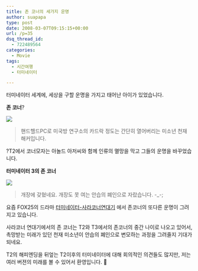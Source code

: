 ```yaml
---
title: 존 코너의 세가지 운명
author: suapapa
type: post
date: 2008-03-07T09:15:15+00:00
url: /p=35
dsq_thread_id:
  - 722489564
categories:
  - Movie
tags:
  - 시간여행
  - 터미네이터

---
```

터미네이터 세계에, 세상을 구할 운명을 가지고 태어난 아이가 있었습니다.

**존 코너**?

![](https://asset.homin.dev/blog/2008/03/young_jc.png)

> 핸드핼드PC로 미국방 연구소의 카드락 정도는 간단히 열어버리는 미소년 천재 해커입니다.

?T2에서 코너모자는 아놀드 아저씨와 함께 인류의 멸망을 막고 그들의 운명을 바꾸었습니다.



**터미네이터 3의 존 코너**

![](https://asset.homin.dev/blog/2008/03/adult_jc.png)

> 개장에 갖혔네요. 개장도 못 여는 안습의 폐인으로 자랐습니다. -_-;

요즘 FOX25의 드라마 [터미네이터-사라코너연대기](http://www.imdb.com/title/tt0851851/) 에서 존코너의 또다른 운명이 그려지고 있습니다.

사라코너 연대기에서의 존 코너는 T2와 T3에서의 존코너의 중간 나이로 나오고 있어서, 촉망받는 미래가 있던 천재 미소년이 안습의 폐인으로 변모하는 과정을 그려줄지 기대가 되네요.

T2의 해피엔딩을 뒤엎는 T2이후의 터미네이터에 대해 회의적인 의견들도 많지만, 저는 여러 버젼의 미래를 볼 수 있어서 환영입니다. 🙂